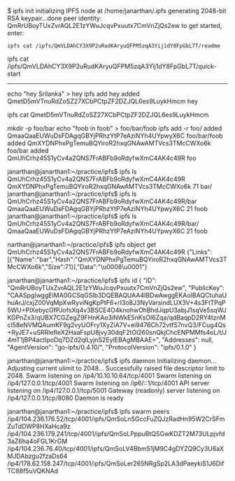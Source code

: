 $ ipfs init
initializing IPFS node at /home/janarthan/.ipfs
generating 2048-bit RSA keypair...done
peer identity: QmRrUBoyTUxZvrAQL2E1zYWuJcqvPxuutx7CmVnZjQs2ew
to get started, enter:

	ipfs cat /ipfs/QmVLDAhCY3X9P2uRudKAryuQFPM5zqA3Yij1dY8FpGbL7T/readme


ipfs cat /ipfs/QmVLDAhCY3X9P2uRudKAryuQFPM5zqA3Yij1dY8FpGbL7T/quick-start

---

echo "hey Srilanka" > hey
ipfs add hey
added QmetD5mVTnuRdZoSZ27XCbPCtpZF2DZJQL6es9LuykHmcm hey

ipfs cat QmetD5mVTnuRdZoSZ27XCbPCtpZF2DZJQL6es9LuykHmcm

mkdir -p foo/bar
echo "foob in foob" > foo/bar/foob
ipfs add -r foo/
added QmaaQaaEUWuDsFDAgqGBYjPRhzYtP7eAziNYh4UYpwyX6C foo/bar/foob
added QmXYDNPhxPgTemuBQYiroR2hxqGNAwAMTVcs3TMcCWXo6k foo/bar
added QmUhCrhz45S1yCv4a2QNS7FrABFb9oRdyfwXmC4AK4c49R foo


janarthan@janarthan1:~/practice/ipfs$ ipfs ls QmUhCrhz45S1yCv4a2QNS7FrABFb9oRdyfwXmC4AK4c49R
QmXYDNPhxPgTemuBQYiroR2hxqGNAwAMTVcs3TMcCWXo6k 71 bar/
janarthan@janarthan1:~/practice/ipfs$ ipfs ls QmUhCrhz45S1yCv4a2QNS7FrABFb9oRdyfwXmC4AK4c49R/bar
QmaaQaaEUWuDsFDAgqGBYjPRhzYtP7eAziNYh4UYpwyX6C 21 foob
janarthan@janarthan1:~/practice/ipfs$ ipfs ls QmUhCrhz45S1yCv4a2QNS7FrABFb9oRdyfwXmC4AK4c49R/bar/
QmaaQaaEUWuDsFDAgqGBYjPRhzYtP7eAziNYh4UYpwyX6C 21 foob



narthan@janarthan1:~/practice/ipfs$ ipfs object get QmUhCrhz45S1yCv4a2QNS7FrABFb9oRdyfwXmC4AK4c49R
{"Links":[{"Name":"bar","Hash":"QmXYDNPhxPgTemuBQYiroR2hxqGNAwAMTVcs3TMcCWXo6k","Size":71}],"Data":"\u0008\u0001"}


janarthan@janarthan1:~/practice/ipfs$ ipfs id
{
	"ID": "QmRrUBoyTUxZvrAQL2E1zYWuJcqvPxuutx7CmVnZjQs2ew",
	"PublicKey": "CAASpgIwggEiMA0GCSqGSIb3DQEBAQUAA4IBDwAwggEKAoIBAQCtuhaUhuArJ/cxjZ00VqMpXwRyviNgKpPtF6+rI3o8J3NyVarsindLUX3V+4s3FtTPqP5WU+PlXebycGfPJofsXq4v3BSCE4O4knohwOhBhdJqpU3abjJ1sqVe5sqWJKGPnZx3/qUBX7CGZegZ9FHnKAo3iNWkE5nKsOI6Zqa/qdBaqpD2RY4tznMcl58eNVMQAumKF9g2vyUOFry1XyZiA7V+ei9476Ch72vtfS7nvQ3/FCug4Qs+RyJE7+uSRRlefleX2HaaFspU8jvy30dqF2tOl260snQkjChcENPMMfs4oL/t/J4mT1jBP4actlpoDq7DZd2qILyjnS2EyIEBAgMBAAE=",
	"Addresses": null,
	"AgentVersion": "go-ipfs/0.4.10/",
	"ProtocolVersion": "ipfs/0.1.0"
}


janarthan@janarthan1:~/practice/ipfs$ ipfs daemon
Initializing daemon...
Adjusting current ulimit to 2048...
Successfully raised file descriptor limit to 2048.
Swarm listening on /ip4/10.10.10.64/tcp/4001
Swarm listening on /ip4/127.0.0.1/tcp/4001
Swarm listening on /ip6/::1/tcp/4001
API server listening on /ip4/127.0.0.1/tcp/5001
Gateway (readonly) server listening on /ip4/127.0.0.1/tcp/8080
Daemon is ready


janarthan@janarthan1:~/practice/ipfs$ ipfs swarm peers
/ip4/104.236.176.52/tcp/4001/ipfs/QmSoLnSGccFuZQJzRadHn95W2CrSFmZuTdDWP8HXaHca9z
/ip4/104.236.179.241/tcp/4001/ipfs/QmSoLPppuBtQSGwKDZT2M73ULpjvfd3aZ6ha4oFGL1KrGM
/ip4/104.236.76.40/tcp/4001/ipfs/QmSoLV4Bbm51jM9C4gDYZQ9Cy3U6aXMJDAbzgu2fzaDs64
/ip4/178.62.158.247/tcp/4001/ipfs/QmSoLer265NRgSp2LA3dPaeykiS1J6DifTC88f5uVQKNAd










